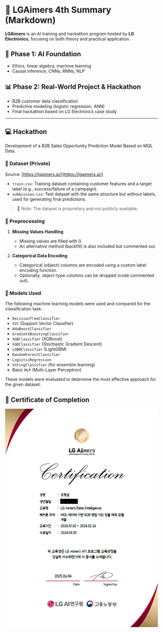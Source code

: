 # 🚀 LGAimers 4th Summary (Markdown)

**LGAimers** is an AI training and hackathon program hosted by **LG Electronics**, focusing on both theory and practical application.

## 📘 Phase 1: AI Foundation
- Ethics, linear algebra, machine learning
- Causal inference, CNNs, RNNs, NLP

## 📊 Phase 2: Real-World Project & Hackathon
- B2B customer data classification
- Predictive modeling (logistic regression, ANN)
- Final hackathon based on LG Electronics case study

---

## 💻 Hackathon

Development of a B2B Sales Opportunity Prediction Model Based on MQL Data.

### 📁 Dataset (Private)  
Source: [https://lgaimers.ai/](https://lgaimers.ai/)

- `train.csv`: Training dataset containing customer features and a target label (e.g., success/failure of a campaign).
- `submission.csv`: Test dataset with the same structure but without labels, used for generating final predictions.

> 📌 Note: The dataset is proprietary and not publicly available.

### 🧹 Preprocessing

1. **Missing Values Handling**
   - Missing values are filled with 0.
   - An alternative method (backfill) is also included but commented out.

2. **Categorical Data Encoding**
   - Categorical (object) columns are encoded using a custom label encoding function.
   - Optionally, object-type columns can be dropped (code commented out).

### 🧠 Models Used

The following machine learning models were used and compared for the classification task:

- `DecisionTreeClassifier`
- `SVC` (Support Vector Classifier)
- `AdaBoostClassifier`
- `GradientBoostingClassifier`
- `XGBClassifier` (XGBoost)
- `SGDClassifier` (Stochastic Gradient Descent)
- `LGBMClassifier` (LightGBM)
- `RandomForestClassifier`
- `LogisticRegression`
- `VotingClassifier` (for ensemble learning)
- Basic `MLP` (Multi-Layer Perceptron)

These models were evaluated to determine the most effective approach for the given dataset.

## 🏅 Certificate of Completion

![Certificate](images/certificate.png)

